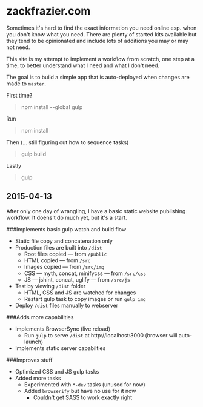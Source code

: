 # zackfrazier.com

Sometimes it's hard to find the exact information you need online esp. when you don't know what you need. There are plenty of started kits available but they tend to be opinionated and include lots of additions you may or may not need.

This site is my attempt to implement a workflow from scratch, one step at a time, to better understand what I need and what I don't need.

The goal is to build a simple app that is auto-deployed when changes are made to `master`.

First time?
> npm install --global gulp

Run
> npm install

Then (... still figuring out how to sequence tasks)
> gulp build

Lastly
> gulp

## 2015-04-13

After only one day of wrangling, I have a basic static website publishing workflow. It doens't do much yet, but it's a start.

###Implements basic gulp watch and build flow
* Static file copy and concatenation only
* Production files are built into `/dist`
  * Root files copied — from `/public`
  * HTML copied — from `/src`
  * Images copied — from `/src/img`
  * CSS — myth, concat, minifycss — from `/src/css`
  * JS — jshint, concat, uglify — from `/src/js`
* Test by viewing `/dist` folder
  * HTML, CSS and JS are watched for changes
  * Restart gulp task to copy images or run `gulp img`
* Deploy `/dist` files manually to webserver

###Adds more capabilities
* Implements BrowserSync (live reload)
  * Run `gulp` to serve `/dist` at http://localhost:3000 (browser will auto-launch)
* Implements static server capabilties

###Improves stuff
* Optimized CSS and JS gulp tasks
* Added more tasks
  * Experimented with `*-dev` tasks (unused for now)
  * Added `browserify` but have no use for it now
	* Couldn't get SASS to work exactly right